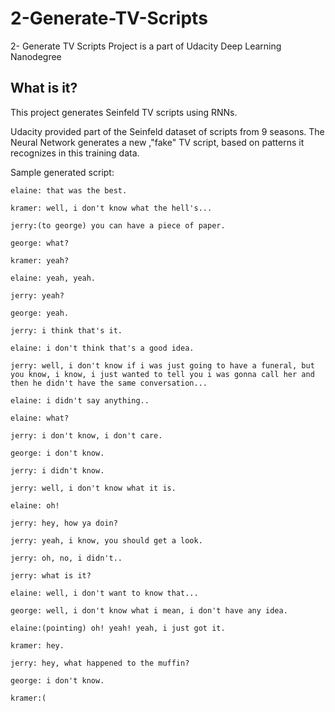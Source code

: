 # 2-Generate-TV-Scripts
 2- Generate TV Scripts Project is a part of Udacity Deep Learning Nanodegree

## What is it?
This project generates Seinfeld TV scripts using RNNs.  

Udacity provided part of the Seinfeld dataset of scripts from 9 seasons. The Neural Network generates a new ,"fake" TV script, based on patterns it recognizes in this training data.   

Sample generated script:
```
elaine: that was the best.

kramer: well, i don't know what the hell's...

jerry:(to george) you can have a piece of paper.

george: what?

kramer: yeah?

elaine: yeah, yeah.

jerry: yeah?

george: yeah.

jerry: i think that's it.

elaine: i don't think that's a good idea.

jerry: well, i don't know if i was just going to have a funeral, but you know, i know, i just wanted to tell you i was gonna call her and then he didn't have the same conversation...

elaine: i didn't say anything..

elaine: what?

jerry: i don't know, i don't care.

george: i don't know.

jerry: i didn't know.

jerry: well, i don't know what it is.

elaine: oh!

jerry: hey, how ya doin?

jerry: yeah, i know, you should get a look.

jerry: oh, no, i didn't..

jerry: what is it?

elaine: well, i don't want to know that...

george: well, i don't know what i mean, i don't have any idea.

elaine:(pointing) oh! yeah! yeah, i just got it.

kramer: hey.

jerry: hey, what happened to the muffin?

george: i don't know.

kramer:(
```

